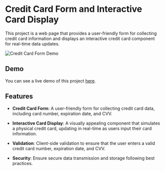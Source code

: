 # Credit Card Form and Interactive Card Display

This project is a web page that provides a user-friendly form for collecting credit card information and displays an interactive credit card component for real-time data updates.

![Credit Card Form Demo](![desktop-design](https://raw.githubusercontent.com/lucas-landin/credcard-dts/master/desktop-design.jpg))



## Demo

You can see a live demo of this project [here](https://your-demo-url.com).

## Features

- **Credit Card Form**: A user-friendly form for collecting credit card data, including card number, expiration date, and CVV.

- **Interactive Card Display**: A visually appealing component that simulates a physical credit card, updating in real-time as users input their card information.

- **Validation**: Client-side validation to ensure that the user enters a valid credit card number, expiration date, and CVV.

- **Security**: Ensure secure data transmission and storage following best practices.

